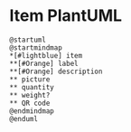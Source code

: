 # Item PlantUML

```plantuml
@startuml
@startmindmap
*[#lightblue] item 
**[#Orange] label 
**[#Orange] description
** picture
** quantity
** weight?
** QR code
@endmindmap
@enduml
```
